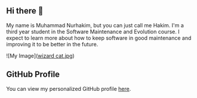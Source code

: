 ## Hi there 👋

My name is Muhammad Nurhakim, but you can just call me Hakim. I'm a third year student in the Software Maintenance
and Evolution course. I expect to learn more about how to keep software in good maintenance and improving it to be better in the future.

![My Image]([wizard cat.jpg](https://github.com/SoftwareMaintenanceEvolution/tutorial-1-hakim813/blob/profile-upload/wizard%20cat.jpg))

## GitHub Profile
You can view my personalized GitHub profile
[here](https://github.com/hakim813).
